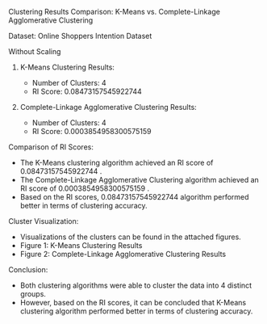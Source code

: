 Clustering Results Comparison: K-Means vs. Complete-Linkage Agglomerative Clustering

Dataset: Online Shoppers Intention Dataset

Without Scaling

1. K-Means Clustering Results:
   - Number of Clusters: 4
   - RI Score: 0.08473157545922744

2. Complete-Linkage Agglomerative Clustering Results:
   - Number of Clusters: 4
   - RI Score: 0.0003854958300575159

Comparison of RI Scores:
   - The K-Means clustering algorithm achieved an RI score of 0.08473157545922744 .
   - The Complete-Linkage Agglomerative Clustering algorithm achieved an RI score of 0.0003854958300575159 .
   - Based on the RI scores, 0.08473157545922744 algorithm performed better in terms of clustering accuracy.

Cluster Visualization:
   - Visualizations of the clusters can be found in the attached figures.
   - Figure 1: K-Means Clustering Results
   - Figure 2: Complete-Linkage Agglomerative Clustering Results

Conclusion:
   - Both clustering algorithms were able to cluster the data into 4 distinct groups.
   - However, based on the RI scores, it can be concluded that K-Means clustering algorithm performed better in terms of clustering accuracy.
